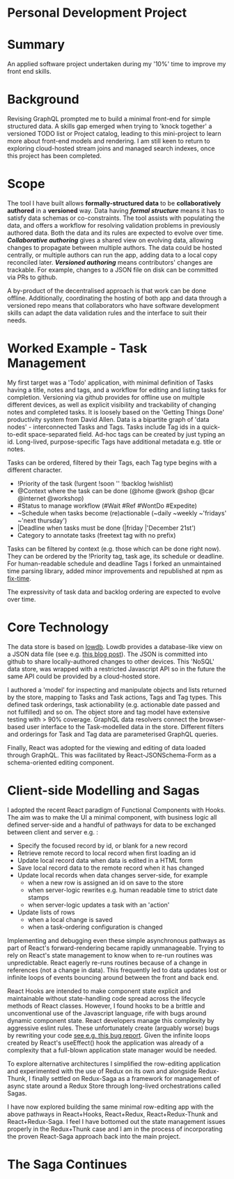 # Personal Development Project

# Summary

An applied software project undertaken during my '10%' time to improve my front end skills.

# Background

Revising GraphQL prompted me to build a minimal front-end for simple structured data. A skills gap emerged when trying to 'knock together' a versioned TODO list or Project catalog, leading to this mini-project to learn more about front-end models and rendering. I am still keen to return to exploring cloud-hosted stream joins and managed search indexes, once this project has been completed.

# Scope

The tool I have built allows **formally-structured data** to be **collaboratively authored** in a **versioned** way. Data having ***formal structure*** means it has to satisfy data schemas or co-constraints. The tool assists with populating the data, and offers a workflow for resolving validation problems in previously authored data. Both the data and its rules are expected to evolve over time. ***Collaborative authoring*** gives a shared view on evolving data, allowing changes to propagate between multiple authors. The data could be hosted centrally, or multiple authors can run the app, adding data to a local copy reconciled later. ***Versioned authoring*** means contributors' changes are trackable. For example, changes to a JSON file on disk can be committed via PRs to github.

A by-product of the decentralised approach is that work can be done offline. Additionally, coordinating the hosting of both app and data through a versioned repo means that collaborators who have software development skills can adapt the data validation rules and the interface to suit their needs.

# Worked Example - Task Management

My first target was a 'Todo' application, with minimal definition of Tasks having a title, notes and tags, and a workflow for editing and listing tasks for completion. Versioning via github provides for offline use on multiple different devices, as well as explicit visibility and trackability of changing notes and completed tasks. It is loosely based on the 'Getting Things Done' productivity system from David Allen. Data is a bipartite graph of 'data nodes' - interconnected Tasks and Tags. Tasks include Tag ids in a quick-to-edit space-separated field. Ad-hoc tags can be created by just typing an id. Long-lived, purpose-specific Tags have additional metadata e.g. title or notes.

Tasks can be ordered, filtered by their Tags, each Tag type begins with a different character.

* !Priority of the task (!urgent !soon '' !backlog !wishlist)
* @Context where the task can be done (@home @work @shop @car @internet @workshop)
* #Status to manage workflow (#Wait #Ref #WontDo #Expedite)
* ~Schedule when tasks become (re)actionable (~daily ~weekly ~'fridays' ~'next thursday')
* |Deadline when tasks must be done (|friday |'December 21st')
* Category to annotate tasks (freetext tag with no prefix)

Tasks can be filtered by context (e.g. those which can be done right now). They can be ordered by the !Priority tag, task age, its schedule or deadline. For human-readable schedule and deadline Tags I forked an unmaintained time parsing library, added minor improvements and republished at npm as [fix-time](https://www.npmjs.com/package/fix-time).

The expressivity of task data and backlog ordering are expected to evolve over time.

# Core Technology

The data store is based on [lowdb](https://github.com/typicode/lowdb). Lowdb provides a database-like view on a JSON data file  (see e.g. [this blog post](https://helpdev.eu/node-js-lowdb-a-lightweight-database-alternative/)). The JSON is committed into github to share locally-authored changes to other devices. This 'NoSQL' data store, was wrapped with a restricted Javascript API so in the future the same API could be provided by a cloud-hosted store.

I authored a 'model' for inspecting and manipulate objects and lists returned by the store, mapping to Tasks and Task actions, Tags and Tag types. This defined task orderings, task actionability (e.g. actionable date passed and not fulfilled) and so on. The object store and tag model have extensive testing with > 90% coverage. GraphQL data resolvers connect the browser-based user interface to the Task-modelled data in the store. Different filters and orderings for Task and Tag data are parameterised GraphQL queries.

Finally, React was adopted for the viewing and editing of data loaded through GraphQL. This was facilitated by React-JSONSchema-Form as a schema-oriented editing component.

# Client-side Modelling and Sagas

I adopted the recent React paradigm of Functional Components with Hooks. The aim was to make the UI a minimal component, with business logic all defined server-side and a handful of pathways for data to be exchanged between client and server e.g. : 

* Specify the focused record by id, or blank for a new record 
* Retrieve remote record to local record when first loading an id
* Update local record data when data is edited in a HTML form
* Save local record data to the remote record when it has changed
* Update local records when data changes server-side, for example
  - when a new row is assigned an id on save to the store
  - when server-logic rewrites e.g. human readable time to strict date stamps
  - when server-logic updates a task with an 'action'
* Update lists of rows 
  - when a local change is saved
  - when a task-ordering configuration is changed

Implementing and debugging even these simple asynchronous pathways as part of React's forward-rendering became rapidly unmanageable. Trying to rely on React's state management to know when to re-run routines was unpredictable. React eagerly re-runs routines because of a change in references (not a change in data). This frequently led to data updates lost or infinite loops of events bouncing around between the front and back end.

React Hooks are intended to make component state explicit and maintainable without state-handling code spread across the lifecycle methods of React classes. However, I found hooks to be a brittle and unconventional use of the Javascript language, rife with bugs around dynamic component state. React developers manage this complexity by aggressive eslint rules. These unfortunately create (arguably worse) bugs by rewriting your code [see e.g. this bug report](https://github.com/facebook/react/issues/16941). Given the infinite loops created by React's useEffect() hook the application was already of a complexity that a full-blown application state manager would be needed. 

To explore alternative architectures I simplified the row-editing application and experimented with the use of Redux on its own and alongside Redux-Thunk, I finally settled on Redux-Saga as a framework for management of async state around a Redux Store through long-lived orchestrations called Sagas.

I have now explored building the same minimal row-editing app with the above pathways in React+Hooks, React+Redux, React+Redux-Thunk and React+Redux-Saga. I feel I have bottomed out the state management issues properly in the Redux+Thunk case and I am in the process of incorporating the proven React-Saga approach back into the main project.

# The Saga Continues
